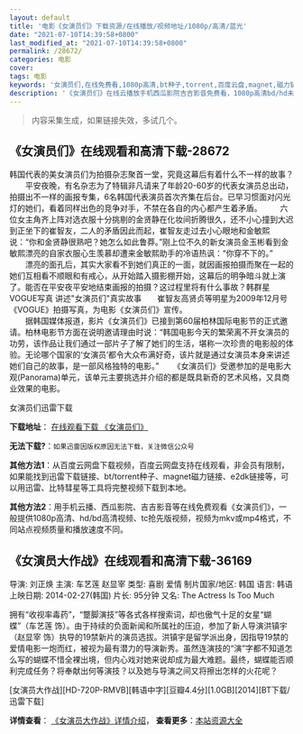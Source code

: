 ```yaml
---
layout: default
title: '电影《女演员们》下载资源/在线播放/视频地址/1080p/高清/蓝光'
date: "2021-07-10T14:39:58+0800"
last_modified_at: "2021-07-10T14:39:58+0800"
permalink: /28672/
categories: 电影
cover:
tags: 电影
keywords: '女演员们,在线免费看,1080p高清,bt种子,torrent,百度云盘,magnet,磁力链,迅雷下载资源'
description: '《女演员们》在线云播放手机西瓜影院吉吉影音免费看，1080p高清bd/hd未删减完整版和tc抢先枪版，mkv/mp4格式，附带bt/torrent种子、magnet/磁力链、百度云盘、网盘资源迅雷下载链接'
---
```


>内容采集生成，如果链接失效，多试几个。


## 《女演员们》在线观看和高清下载-28672

韩国代表的美女演员们为拍摄杂志聚首一堂，究竟这幕后有着什么不一样的故事？ 　　平安夜晚，有名杂志为了特辑非凡请来了年龄20-60岁的代表女演员总出动，拍摄出不一样的画报专集，6名韩国代表演员首次齐集在后台。已早习惯面对闪光灯的她们，看着同样出色的竞争对手，不禁在各自的内心都产生着矛盾。 　　六位女主角齐上阵对选衣服十分挑剔的金贤静在化妆间折腾很久，还不小心撞到大迟到正坐下的崔智友，二人的矛盾因此而起，崔智友走过去小心眼地和金敏熙说：&ldquo;你和金贤静很熟吧？她怎么如此鲁莽。&rdquo;刚上位不久的新女演员金玉彬看到金敏熙漂亮的自家衣服心生羡慕却遭来金敏熙助手的冷语热讽：&ldquo;你穿不下的。&rdquo; 　　漂亮的面孔后，其实大家看不到她们真正的一面，就因画报拍摄而聚在一起的她们互相看不顺眼和有戒心，从开始踏入摄影棚开始，这幕后的明争暗斗就上演了。能否在平安夜平安地结束画报的拍摄？这过程里将有什么事故？韩群星VOGUE写真 讲述"女演员们"真实故事　　崔智友高贤贞等明星为2009年12月号《VOGUE》拍摄写真，为电影《女演员们》宣传。<br />　　据韩国媒体报道，影片《女演员们》已接到第60届柏林国际电影节的正式邀请。柏林电影节方面在说明邀请理由时说：“韩国电影今天的繁荣离不开女演员的功劳，该作品让我们通过一部片子了解了她们的生活，堪称一次珍贵的电影般的体验。无论哪个国家的‘女演员&rsquo;都令大众布满好奇，该片就是通过女演员本身来讲述她们自己的故事，是一部风格独特的电影。&rdquo; 　　《女演员们》受邀参加的是电影大观(Panorama)单元，该单元主要挑选并介绍的都是既具新奇的艺术风格，又具商业效果的电影。


女演员们迅雷下载

**下载地址**： [在线观看下载 《女演员们》](https://www.993dy.com//vod-detail-id-19859.html) 


**无法下载?**：`如果迅雷因版权原因无法下载，关注微信公众号 `

**其他方法1**：从百度云网盘下载视频，百度云网盘支持在线观看，非会员有限制，如果能找到迅雷下载链接、bt/torrent种子、magnet磁力链接、e2dk链接等，可以用迅雷、比特彗星等工具将完整视频下载到本地。

**其他方法2**：用手机云播、西瓜影院、吉吉影音等在线免费观看《女演员们》，一般提供1080p高清、hd/bd高清视频、tc抢先版视频，视频为mkv或mp4格式，不同站点视频质量和播放速度不同。


## 《女演员大作战》在线观看和高清下载-36169

导演: 刘正焕 主演: 车艺莲 赵显宰 类型: 喜剧 爱情 制片国家/地区: 韩国 语言: 韩语 上映日期: 2014-02-27(韩国) 片长: 95分钟 又名: The Actress Is Too Much

拥有“收视率毒药”，“蹩脚演技”等各式各样搜索词，却也傲气十足的女星“蝴蝶”（车艺莲 饰）。由于持续的负面新闻和所属社的压迫，参加了新人导演洪镇宇（赵显宰 饰）执导的19禁新片的演员选拔。洪镇宇是留学派出身，因指导19禁的爱情电影一炮而红，被视为最有潜力的导演新秀。虽然连演技的“演”字都不知道怎么写的蝴蝶不惜全裸出境，但内心戏对她来说却成为最大难题。最终，蝴蝶能否顺利完成任务？将奉献出何等演技？以及她与导演之间又将擦出怎样的火花呢？


[女演员大作战][HD-720P-RMVB][韩语中字][豆瓣4.4分][1.0GB][2014][BT下载/迅雷下载]

**详情查看**： [《女演员大作战》详情介绍](/movie/36169/)， **查看更多**：[本站资源大全](/movie/t/all/)

